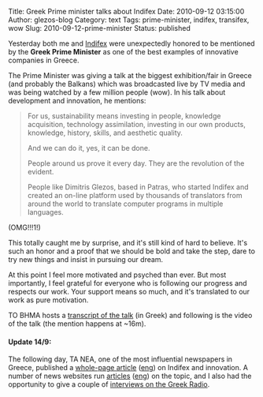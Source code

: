 Title: Greek Prime minister talks about Indifex
Date: 2010-09-12 03:15:00
Author: glezos-blog
Category: text
Tags: prime-minister, indifex, transifex, wow
Slug: 2010-09-12-prime-minister
Status: published

Yesterday both me and <a href="http://www.indifex.com/">Indifex</a> were unexpectedly honored to be mentioned by the **Greek Prime Minister** as one of the best examples of innovative companies in Greece.

The Prime Minister was giving a talk at the biggest exhibition/fair in Greece (and probably the Balkans) which was broadcasted live by TV media and was being watched by a few million people (wow). In his talk about development and innovation, he mentions:

> For us, sustainability means investing in people, knowledge
acquisition, technology assimilation, investing in our own products,
knowledge, history, skills, and aesthetic quality.
>
> And we can do it, yes, it can be done.
>
> People around us prove it every day. They are the revolution of the evident.
>
> People like Dimitris Glezos, based in Patras, who started Indifex and created an on-line platform used by thousands of translators from around the world to translate computer programs in multiple languages.

(OMG!!!1!)

This totally caught me by surprise, and it's still kind of hard to believe. It's such an honor and a proof that we should be bold and take the step, dare to try new things and insist in pursuing our dream.

At this point I feel more motivated and psyched than ever. But most importantly, I feel grateful for everyone who is following our progress and respects our work. Your support means so much, and it's translated to our work as pure motivation.

ΤΟ ΒΗΜΑ hosts a <a href="http://www.tovima.gr/default.asp?pid=2&ct=32&artId=353809&dt=11/09/2010">transcript of the talk</a> (in Greek) and following is the video of the talk (the mention happens at ~16m).

#### **Update 14/9:**

The following day, TA NEA, one of the most influential newspapers in Greece, published a <a href="http://www.tanea.gr/default.asp?pid=2&ct=1&artid=4593845">whole-page article</a> (<a href="http://translate.google.com/translate?u=http://www.tanea.gr/default.asp%3Fpid%3D2%26ct%3D1%26artid%3D4593845" title="Machine-translation of the page in English by Google Translate">eng</a>) on Indifex and innovation. A number of news websites run <a href="http://www.attacktv.gr/Pages/viewArticle.aspx?ID=9119">articles</a> (<a href="http://translate.google.com/translate?u=http://www.attacktv.gr/Pages/viewArticle.aspx?ID=9119" title="Machine-translation of the page in English by Google Translate">eng</a>) on the topic, and I also had the opportunity to give a couple of <a href="http://www.skai.gr/player/Radio/?MMID=204856">interviews on the Greek Radio</a>.

<object width="480" height="385"><param name="movie" value="http://www.youtube.com/v/yM4sAjDXYtk?fs=1&amp;hl=en_US#t=5m40s"></param><param name="allowFullScreen" value="true"></param><param name="allowscriptaccess" value="always"></param><embed src="http://www.youtube.com/v/yM4sAjDXYtk?fs=1&amp;hl=en_US" type="application/x-shockwave-flash" allowscriptaccess="always" allowfullscreen="true" width="480" height="385"></embed></object>
